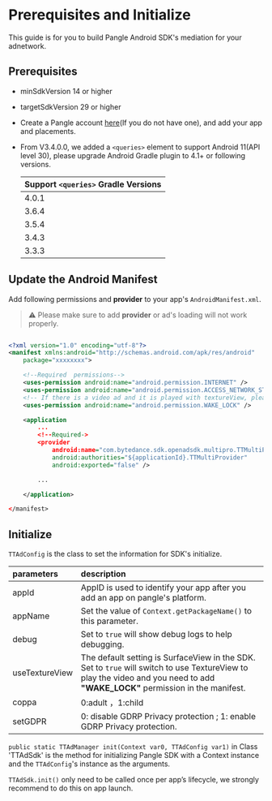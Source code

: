 # Prerequisites and Initialize

This guide is for you to build Pangle Android SDK's mediation for your adnetwork.

## Prerequisites
* minSdkVersion 14 or higher
* targetSdkVersion 29 or higher
* Create a Pangle account [here](https://www.pangleglobal.com/)(If you do not have one), and add your app and placements.
* From V3.4.0.0, we added a `<queries>` element to support Android 11(API level 30), please upgrade Android Gradle plugin to 4.1+ or following versions.

  |  Support `<queries>` Gradle Versions  |
  | ---- |
  |  4.0.1 |
  |  3.6.4 |
  |  3.5.4 |
  |  3.4.3 |
  |  3.3.3 |

## Update the Android Manifest
  Add following permissions and **provider** to your app's `AndroidManifest.xml`.

  > :warning: Please make sure to add **provider** or ad's loading will not work properly.


  ```xml

  <?xml version="1.0" encoding="utf-8"?>
  <manifest xmlns:android="http://schemas.android.com/apk/res/android"
      package="xxxxxxxx">

      <!--Required  permissions-->
      <uses-permission android:name="android.permission.INTERNET" />
      <uses-permission android:name="android.permission.ACCESS_NETWORK_STATE" />
      <!-- If there is a video ad and it is played with textureView, please be sure to add this, otherwise a black screen will appear -->
      <uses-permission android:name="android.permission.WAKE_LOCK" />

      <application
          ...
          <!--Required->
          <provider
              android:name="com.bytedance.sdk.openadsdk.multipro.TTMultiProvider"
              android:authorities="${applicationId}.TTMultiProvider"
              android:exported="false" />

          ...

      </application>

  </manifest>

  ```

## Initialize

`TTAdConfig` is the class to set the information for SDK's initialize.

| parameters | description |
| :--- | :--- |
| appId | AppID is used to identify your app after you add an app on pangle's platform. |
| appName | Set the value of `Context.getPackageName()` to this parameter.  |
| debug | Set to `true` will show debug logs to help debugging. |
| useTextureView | The default setting is SurfaceView in the SDK. <br> Set to `true` will switch to use TextureView to play the video and you need to add **"WAKE_LOCK"** permission in the manifest.|
| coppa | 0:adult ，1:child |
| setGDPR | 0: disable GDRP Privacy protection ; 1: enable GDRP Privacy protection. |

`public static TTAdManager init(Context var0, TTAdConfig var1)` in Class 'TTAdSdk' is the method for initializing Pangle SDK with a Context instance and the `TTAdConfig`'s instance as the arguments.

`TTAdSdk.init()` only need to be called once per app’s lifecycle, we strongly recommend to do this on app launch.
